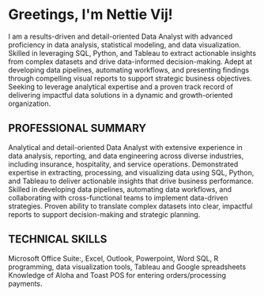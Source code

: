 # Greetings, I'm Nettie Vij!

I am a results-driven and detail-oriented Data Analyst with advanced proficiency in data analysis, statistical modeling, and data visualization. Skilled in leveraging SQL, Python, and Tableau to extract actionable insights from complex datasets and drive data-informed decision-making. Adept at developing data pipelines, automating workflows, and presenting findings through compelling visual reports to support strategic business objectives. Seeking to leverage analytical expertise and a proven track record of delivering impactful data solutions in a dynamic and growth-oriented organization.

## PROFESSIONAL SUMMARY

Analytical and detail-oriented Data Analyst with extensive experience in data analysis, reporting, and data engineering across diverse industries, including insurance, hospitality, and service operations. Demonstrated expertise in extracting, processing, and visualizing data using SQL, Python, and Tableau to deliver actionable insights that drive business performance. Skilled in developing data pipelines, automating data workflows, and collaborating with cross-functional teams to implement data-driven strategies. Proven ability to translate complex datasets into clear, impactful reports to support decision-making and strategic planning.

## TECHNICAL SKILLS

Microsoft Office Suite:, Excel, Outlook, Powerpoint, Word
SQL, R programming, data visualization tools, Tableau and Google spreadsheets
Knowledge of Aloha and Toast POS for entering orders/processing payments. 

